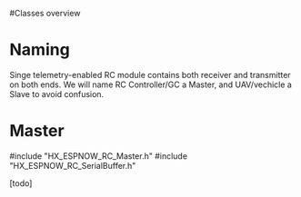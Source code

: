 #Classes overview

# Naming
Singe telemetry-enabled RC module contains both receiver and transmitter on both ends. We will name RC Controller/GC a Master, and UAV/vechicle a Slave to avoid confusion.

# Master


#include "HX_ESPNOW_RC_Master.h"
#include "HX_ESPNOW_RC_SerialBuffer.h"


[todo]